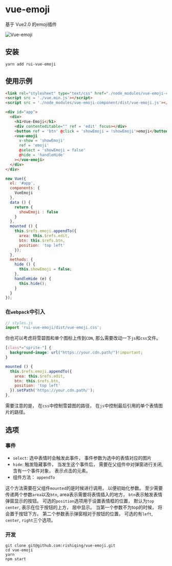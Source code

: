 # vue-emoji

基于 Vue2.0 的emoji插件

![Vue-emoji](http://omwkj1g99.bkt.clouddn.com/Vue-emoji.gif)

## 安装
```
yarn add rui-vue-emoji
```

## 使用示例
```html
<link rel="stylesheet" type="text/css" href="./node_modules/vue-emoji-component/dist/vue-emoji.css">
<script src = './vue.min.js'></script>
<script src = './node_modules/vue-emoji-component/dist/vue-emoji.js'></script>
```
```html
<div id="app">
  <div>
    <h1>Vue-Emoji</h1>
    <div contenteditable="" ref = 'edit' focus></div>
    <button ref = 'btn' @click = 'showEmoji = !showEmoji'>emoji</button>
    <vue-emoji
      v-show = 'showEmoji'
      ref = 'emoji'
      @select = 'showEmoji = false'
      @hide = 'handleHide'
    ></vue-emoji>
  </div>
</div>
```

```js
new Vue({
  el: '#app',
  components: {
    VueEmoji
  },
  data () {
    return {
      showEmoji : false
    }
  },
  mounted () {
    this.$refs.emoji.appendTo({
      area: this.$refs.edit,
      btn: this.$refs.btn,
      position: 'top left'
    });
  },
  methods: {
    hide () {
      this.showEmoji = false;
    },
    handleHide (e) {
      this.hide();
    }
  }
});
```
### 在`webpack`中引入

```js
// styles.js
import 'rui-vue-emoji/dist/vue-emoji.css';
```
你也可以考虑将雪碧图和单个图标上传到`CDN`, 那么需要改动一下`js`和`css`文件。

```css
[class*="sprite-"] {
  background-image: url("https://your.cdn.path/")!important;
}
```
```js
mounted () {
  this.$refs.emoji.appendTo({
    area: this.$refs.edit,
    btn: this.$refs.btn,
    position: 'top left'
  }).setPath('https://your.cdn.path/');
},
```
需要注意的是， 在`css`中控制雪碧图的路径， 在`js`中控制最后引用的单个表情图片的路径。


## 选项
### 事件
* `select`: 选中表情时会触发此事件， 事件参数为选中的表情对应的图片
* `hide`: 触发隐藏事件， 当发生这个事件后， 需要在父组件中对弹窗进行关闭, 含有一个事件对象， 表示点击的元素。
* 组件方法： `appendTo`

这个方法需要在父组件`mounted`的是时候进行调用， 以便初始化参数。
至少需要传递两个参数`area`以及`btn`, area表示需要将表情插入的地方， `btn`表示触发表情弹窗显示的按钮。
可选的`position`选项用于设置表情框的位置， 默认为`top center`, 表示在位于按钮的上方， 居中显示。 当第一个参数不为top的时候， 将会置于按钮下方。 第二个参数表示弹窗相对于按钮的位置， 可选的有`left`, `center`, `right`三个选项。

### 开发
```
git clone git@github.com:rishiqing/vue-emoji.git
cd vue-emoji
yarn
npm start
```
